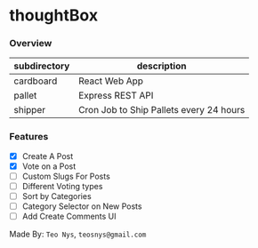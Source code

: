 # thoughtBox

### Overview

| subdirectory | description      |
|--------------|------------------|
| cardboard    | React Web App    |
| pallet       | Express REST API |
| shipper      | Cron Job to Ship Pallets every 24 hours |

### Features

- [x] Create A Post
- [x] Vote on a Post
- [ ] Custom Slugs For Posts 
- [ ] Different Voting types
- [ ] Sort by Categories
- [ ] Category Selector on New Posts
- [ ] Add Create Comments UI

Made By: ` Teo Nys `, `teosnys@gmail.com`